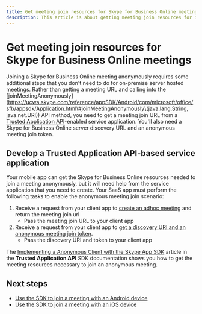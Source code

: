 ```yaml
---
title: Get meeting join resources for Skype for Business Online meetings
description: This article is about getting meeting join resources for Skype for Business Online meetings.
---
```


# Get meeting join resources for Skype for Business Online meetings

Joining a Skype for Business Online meeting anonymously requires some additional steps that you don't need to do
for on-premise server hosted meetings. Rather than getting a meeting URL and calling into the [joinMeetingAnonymously](https://ucwa.skype.com/reference/appSDK/Android/com/microsoft/office/sfb/appsdk/Application.html\#joinMeetingAnonymously\(java.lang.String, java.net.URI\)) API method,
you need to get a meeting join URL from a [Trusted Application API](../Trusted-Application-API/docs/Overview.md)-enabled service application. You'll also need a Skype for Business Online server discovery URL and an anonymous meeting join token. 

## Develop a Trusted Application API-based service application

Your mobile app can get the Skype for Business Online resources needed to join a meeting anonymously, but it will need help from the 
service application that you need to create. Your SaaS app must perform the following tasks to enable the anonymous meeting join scenario:

1. Receive a request from your client app to [create an adhoc meeting](../Trusted-Application-API/docs/AnonymousMeetingSchedule.md) and return the meeting join url
   - Pass the meeting join URL to your client app
2.  Receive a request from your client app to [get a discovery URI and an anonymous meeting join token](../Trusted-Application-API/docs/AnonymousMeetingJoin.md).
    - Pass the discovery URI and token to your client app

The [Implementing a Anonymous Client with the Skype App SDK](../Trusted-Application-API/docs/ImplementingAnonymousClientWithSkypeAppSDK.md) article in the **Trusted Application API** SDK documentation shows you how to get the meeting resources necessary to
join an anonymous meeting.

## Next steps

- [Use the SDK to join a meeting with an Android device](HowToJoinMeeting_Android.md)
- [Use the SDK to join a meeting with an iOS device](HowToJoinMeeting_iOS.MD)    
